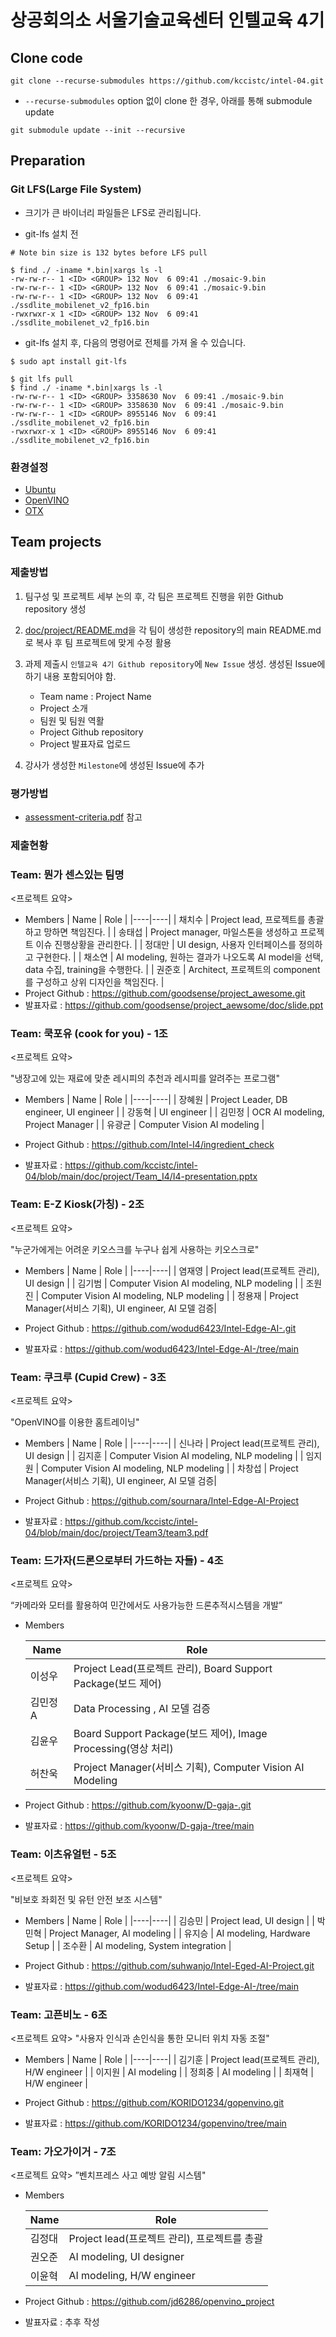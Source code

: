 # 상공회의소 서울기술교육센터 인텔교육 4기

## Clone code 

```shell
git clone --recurse-submodules https://github.com/kccistc/intel-04.git
```

* `--recurse-submodules` option 없이 clone 한 경우, 아래를 통해 submodule update

```shell
git submodule update --init --recursive
```

## Preparation

### Git LFS(Large File System)

* 크기가 큰 바이너리 파일들은 LFS로 관리됩니다.

* git-lfs 설치 전

```shell
# Note bin size is 132 bytes before LFS pull

$ find ./ -iname *.bin|xargs ls -l
-rw-rw-r-- 1 <ID> <GROUP> 132 Nov  6 09:41 ./mosaic-9.bin
-rw-rw-r-- 1 <ID> <GROUP> 132 Nov  6 09:41 ./mosaic-9.bin
-rw-rw-r-- 1 <ID> <GROUP> 132 Nov  6 09:41 ./ssdlite_mobilenet_v2_fp16.bin
-rwxrwxr-x 1 <ID> <GROUP> 132 Nov  6 09:41 ./ssdlite_mobilenet_v2_fp16.bin
```

* git-lfs 설치 후, 다음의 명령어로 전체를 가져 올 수 있습니다.

```shell
$ sudo apt install git-lfs

$ git lfs pull
$ find ./ -iname *.bin|xargs ls -l
-rw-rw-r-- 1 <ID> <GROUP> 3358630 Nov  6 09:41 ./mosaic-9.bin
-rw-rw-r-- 1 <ID> <GROUP> 3358630 Nov  6 09:41 ./mosaic-9.bin
-rw-rw-r-- 1 <ID> <GROUP> 8955146 Nov  6 09:41 ./ssdlite_mobilenet_v2_fp16.bin
-rwxrwxr-x 1 <ID> <GROUP> 8955146 Nov  6 09:41 ./ssdlite_mobilenet_v2_fp16.bin
```

### 환경설정

* [Ubuntu](./doc/environment/ubuntu.md)
* [OpenVINO](./doc/environment/openvino.md)
* [OTX](./doc/environment/otx.md)

## Team projects

### 제출방법

1. 팀구성 및 프로젝트 세부 논의 후, 각 팀은 프로젝트 진행을 위한 Github repository 생성

2. [doc/project/README.md](./doc/project/README.md)을 각 팀이 생성한 repository의 main README.md로 복사 후 팀 프로젝트에 맞게 수정 활용

3. 과제 제출시 `인텔교육 4기 Github repository`에 `New Issue` 생성. 생성된 Issue에 하기 내용 포함되어야 함.

    * Team name : Project Name
    * Project 소개
    * 팀원 및 팀원 역활
    * Project Github repository
    * Project 발표자료 업로드

4. 강사가 생성한 `Milestone`에 생성된 Issue에 추가 

### 평가방법

* [assessment-criteria.pdf](./doc/project/assessment-criteria.pdf) 참고

### 제출현황

### Team: 뭔가 센스있는 팀명
<프로젝트 요약>
* Members
  | Name | Role |
  |----|----|
  | 채치수 | Project lead, 프로젝트를 총괄하고 망하면 책임진다. |
  | 송태섭 | Project manager, 마일스톤을 생성하고 프로젝트 이슈 진행상황을 관리한다. |
  | 정대만 | UI design, 사용자 인터페이스를 정의하고 구현한다. |
  | 채소연 | AI modeling, 원하는 결과가 나오도록 AI model을 선택, data 수집, training을 수행한다. |
  | 권준호 | Architect, 프로젝트의 component를 구성하고 상위 디자인을 책임진다. |
* Project Github : https://github.com/goodsense/project_awesome.git
* 발표자료 : https://github.com/goodsense/project_aewsome/doc/slide.ppt


### Team: 쿡포유 (cook for you) - 1조
<프로젝트 요약>

"냉장고에 있는 재료에 맞춘 레시피의 추천과 레시피를 알려주는 프로그램"

* Members
  | Name | Role |
  |----|----|
  | 장혜원 | Project Leader, DB engineer, UI engineer  |
  | 강동혁 | UI engineer   |
  | 김민정 | OCR AI modeling, Project Manager |
  | 유광균 | Computer Vision AI modeling |
  
* Project Github : https://github.com/Intel-I4/ingredient_check
* 발표자료 : https://github.com/kccistc/intel-04/blob/main/doc/project/Team_I4/I4-presentation.pptx



### Team: E-Z Kiosk(가칭) - 2조
<프로젝트 요약>

"누군가에게는 어려운 키오스크를 누구나 쉽게 사용하는 키오스크로"

* Members
  | Name | Role |
  |----|----|
  | 염재영 | Project lead(프로젝트 관리), UI design  |
  | 김기범 | Computer Vision AI modeling, NLP modeling   |
  | 조원진 | Computer Vision AI modeling, NLP modeling  |
  | 정용재 | Project Manager(서비스 기획), UI engineer, AI 모델 검증|
  
* Project Github : https://github.com/wodud6423/Intel-Edge-AI-.git
* 발표자료 : https://github.com/wodud6423/Intel-Edge-AI-/tree/main


### Team: 쿠크루 (Cupid Crew) - 3조
<프로젝트 요약>

"OpenVINO를 이용한 홈트레이닝"

* Members
  | Name | Role |
  |----|----|
  | 신나라 | Project lead(프로젝트 관리), UI design  |
  | 김지훈 | Computer Vision AI modeling, NLP modeling   |
  | 임지원 | Computer Vision AI modeling, NLP modeling  |
  | 차창섭 | Project Manager(서비스 기획), UI engineer, AI 모델 검증|
  
* Project Github : https://github.com/sournara/Intel-Edge-AI-Project
* 발표자료 : https://github.com/kccistc/intel-04/blob/main/doc/project/Team3/team3.pdf


### Team:   드가자(드론으로부터 가드하는 자들)  - 4조

<프로젝트 요약>

“카메라와 모터를 활용하여 민간에서도 사용가능한 드론추적시스템을 개발”

* Members


    | Name | Role |
    | --- | --- |
    | 이성우 | Project Lead(프로젝트 관리), Board Support Package(보드 제어)  |
    | 김민정A | Data Processing , AI 모델 검증 |
    | 김윤우 | Board Support Package(보드 제어),  Image Processing(영상 처리)  |
    | 허찬욱  | Project Manager(서비스 기획), Computer Vision AI Modeling |


* Project Github : https://github.com/kyoonw/D-gaja-.git
* 발표자료 : https://github.com/kyoonw/D-gaja-/tree/main

### Team: 이츠유얼턴 - 5조
<프로젝트 요약>

"비보호 좌회전 및 유턴 안전 보조 시스템"

* Members
  | Name | Role |
  |----|----|
  | 김승민 | Project lead, UI design  |
  | 박민혁 | Project Manager, AI modeling    |
  | 유지승 | AI modeling, Hardware Setup   |
  | 조수환 | AI modeling, System integration |

* Project Github : https://github.com/suhwanjo/Intel-Eged-AI-Project.git
* 발표자료 : https://github.com/wodud6423/Intel-Edge-AI-/tree/main

### Team: 고픈비노 - 6조
<프로젝트 요약>
"사용자 인식과 손인식을 통한 모니터 위치 자동 조절"
* Members
  | Name | Role |
  |----|----|
  | 김기훈 | Project lead(프로젝트 관리), H/W engineer |
  | 이지원 | AI modeling |
  | 정희중 | AI modeling |
  | 최재혁 | H/W engineer |

* Project Github : https://github.com/KORIDO1234/gopenvino.git
* 발표자료 : https://github.com/KORIDO1234/gopenvino/tree/main

### Team: 가오가이거 - 7조

<프로젝트 요약>
”벤치프레스 사고 예방 알림 시스템"

- Members
    
    
    | Name | Role |
    | --- | --- |
    | 김정대 | Project lead(프로젝트 관리), 프로젝트를 총괄 |
    | 권오준 | AI modeling, UI designer |
    | 이윤혁 | AI modeling, H/W engineer |
- Project Github : https://github.com/jd6286/openvino_project
- 발표자료 : 추후 작성

